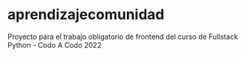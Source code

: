 # aprendizajecomunidad
Proyecto para el trabajo obligatorio de frontend del curso de Fullstack Python - Codo A Codo 2022
